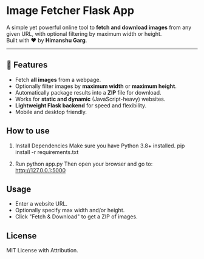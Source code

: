 # Image Fetcher Flask App

A simple yet powerful online tool to **fetch and download images** from any given URL, with optional filtering by maximum width or height.  
Built with ❤️ by **Himanshu Garg**.

---

## 📌 Features
- Fetch **all images** from a webpage.
- Optionally filter images by **maximum width** or **maximum height**.
- Automatically package results into a **ZIP** file for download.
- Works for **static and dynamic** (JavaScript-heavy) websites.
- **Lightweight Flask backend** for speed and flexibility.
- Mobile and desktop friendly.

## How to use

  1. Install Dependencies
  Make sure you have Python 3.8+ installed.
  pip install -r requirements.txt
  
  2. Run python app.py
  Then open your browser and go to: http://127.0.0.1:5000

## Usage
- Enter a website URL.
- Optionally specify max width and/or height.
- Click "Fetch & Download" to get a ZIP of images.

## License
MIT License with Attribution.
